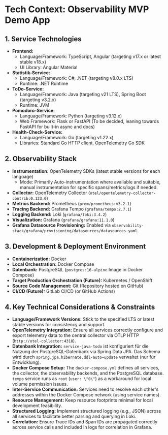 # Tech Context: Observability MVP Demo App

## 1. Service Technologies

-   **Frontend:**
    -   Language/Framework: TypeScript, Angular (targeting v17.x or latest stable v18.x)
    -   UI Library: Angular Material
-   **Statistik-Service:**
    -   Language/Framework: C#, .NET (targeting v8.0.x LTS)
    -   Runtime: .NET Runtime
-   **ToDo-Service:**
    -   Language/Framework: Java (targeting v21 LTS), Spring Boot (targeting v3.2.x)
    -   Runtime: JVM
-   **Pomodoro-Service:**
    -   Language/Framework: Python (targeting v3.12.x)
    -   Web Framework: Flask or FastAPI (To be decided, leaning towards FastAPI for built-in async and docs)
-   **Health-Check-Service:**
    -   Language/Framework: Go (targeting v1.22.x)
    -   Libraries: Standard Go HTTP client, OpenTelemetry Go SDK

## 2. Observability Stack

-   **Instrumentation:** OpenTelemetry SDKs (latest stable versions for each language)
    -   Mode: Primarily Auto-instrumentation where available and suitable, manual instrumentation for specific spans/metrics/logs if needed.
-   **Collector:** OpenTelemetry Collector (`otel/opentelemetry-collector-contrib:0.123.0`)
-   **Metrics Backend:** Prometheus (`prom/prometheus:v3.2.1`)
-   **Tracing Backend:** Grafana Tempo (`grafana/tempo:2.7.1`)
-   **Logging Backend:** Loki (`grafana/loki:3.4.2`)
-   **Visualization:** Grafana (`grafana/grafana:11.1.0`)
-   **Grafana Datasource Provisioning:** Enabled via `observability-stack/grafana/provisioning/datasources/datasources.yaml`.

## 3. Development & Deployment Environment

-   **Containerization:** Docker
-   **Local Orchestration:** Docker Compose
-   **Datenbank:** PostgreSQL (`postgres:16-alpine` Image in Docker Compose)
-   **Target Production Orchestration (Future):** Kubernetes / OpenShift
-   **Source Code Management:** Git (Repository hosted on GitHub)
-   **CI/CD (Future):** GitLab CI/CD (or GitHub Actions)

## 4. Key Technical Considerations & Constraints

-   **Language/Framework Versions:** Stick to the specified LTS or latest stable versions for consistency and support.
-   **OpenTelemetry Integration:** Ensure all services correctly configure and export telemetry data to the central collector via OTLP HTTP (`http://otel-collector:4318`).
-   **Datenbank Integration:** `service-java-todo` ist konfiguriert für die Nutzung der PostgreSQL-Datenbank via Spring Data JPA. Das Schema wird durch `spring.jpa.hibernate.ddl-auto=update` verwaltet (nur für Entwicklung).
-   **Docker Compose Setup:** The `docker-compose.yml` defines all services, the collector, the observability backends, and the PostgreSQL database. `tempo` service runs as `root` (`user: \"0\"`) as a workaround for local volume permission issues.
-   **Inter-Service Communication:** Services need to resolve each other's addresses within the Docker Compose network (using service names).
-   **Resource Management:** Keep resource footprints minimal for local development feasibility.
-   **Structured Logging:** Implement structured logging (e.g., JSON) across all services to facilitate better parsing and querying in Loki.
-   **Correlation:** Ensure Trace IDs and Span IDs are propagated correctly across service calls and included in logs for correlation in Grafana. 
